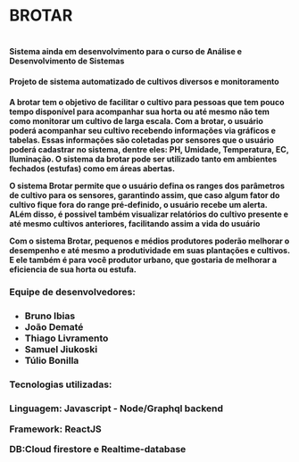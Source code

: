<h1>BROTAR<H1>
   
  <h4>Sistema ainda em desenvolvimento para o curso de Análise e Desenvolvimento de Sistemas</h4>

  <h4>Projeto de sistema automatizado de cultivos diversos e monitoramento<h4>
  
  <p>A brotar tem o objetivo de facilitar o cultivo para pessoas que tem pouco tempo disponível para acompanhar sua horta ou até mesmo não tem como monitorar um cultivo de larga escala. Com a brotar, o usuário poderá acompanhar seu cultivo recebendo informações via gráficos e tabelas. Essas informações são coletadas por sensores que o usuário poderá cadastrar no sistema, dentre eles: PH, Umidade, Temperatura, EC, Iluminação. O sistema da brotar pode ser utilizado tanto em ambientes fechados (estufas) como em áreas abertas.</p>
  <p>O sistema Brotar permite que o usuário defina os ranges dos parâmetros de cultivo para os sensores, garantindo assim, que caso algum fator do cultivo fique fora do range pré-definido, o usuário recebe um alerta. ALém disso, é possivel também visualizar relatórios do cultivo presente e até mesmo cultivos anteriores, facilitando assim a vida do usuário</p>
  <p>Com o sistema Brotar, pequenos e médios produtores poderão melhorar o desempenho e até mesmo a produtividade em suas plantações e cultivos. E ele também é para você produtor urbano, que gostaria de melhorar a eficiencia de sua horta ou estufa.</p> 
     
 
<h3>Equipe de desenvolvedores:<h3>
  
   <ul>   
    <li>Bruno Ibias</li>
    <li>João Dematé</li>
    <li>Thiago Livramento</li>
    <li>Samuel Jiukoski</li>
    <li>Túlio Bonilla</li>
 </ul>
  
<h3>Tecnologias utilizadas:<h3>
 
  <p> Linguagem: Javascript - Node/Graphql backend</p>
  <p> Framework: ReactJS</p>
  <p> DB:Cloud firestore e Realtime-database </p>
 

  
